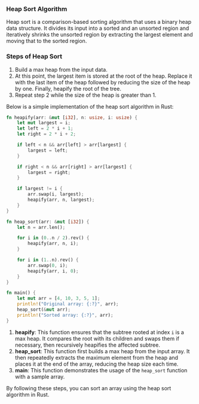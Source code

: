 ### Heap Sort Algorithm

Heap sort is a comparison-based sorting algorithm that uses a binary heap data structure. It divides its input into a sorted and an unsorted region and iteratively shrinks the unsorted region by extracting the largest element and moving that to the sorted region.

### Steps of Heap Sort

1. Build a max heap from the input data.
2. At this point, the largest item is stored at the root of the heap. Replace it with the last item of the heap followed by reducing the size of the heap by one. Finally, heapify the root of the tree.
3. Repeat step 2 while the size of the heap is greater than 1.

Below is a simple implementation of the heap sort algorithm in Rust:

```rust
fn heapify(arr: &mut [i32], n: usize, i: usize) {
    let mut largest = i;
    let left = 2 * i + 1;
    let right = 2 * i + 2;

    if left < n && arr[left] > arr[largest] {
        largest = left;
    }

    if right < n && arr[right] > arr[largest] {
        largest = right;
    }

    if largest != i {
        arr.swap(i, largest);
        heapify(arr, n, largest);
    }
}

fn heap_sort(arr: &mut [i32]) {
    let n = arr.len();

    for i in (0..n / 2).rev() {
        heapify(arr, n, i);
    }

    for i in (1..n).rev() {
        arr.swap(0, i);
        heapify(arr, i, 0);
    }
}

fn main() {
    let mut arr = [4, 10, 3, 5, 1];
    println!("Original array: {:?}", arr);
    heap_sort(&mut arr);
    println!("Sorted array: {:?}", arr);
}
```

1. **heapify**: This function ensures that the subtree rooted at index `i` is a max heap. It compares the root with its children and swaps them if necessary, then recursively heapifies the affected subtree.
2. **heap_sort**: This function first builds a max heap from the input array. It then repeatedly extracts the maximum element from the heap and places it at the end of the array, reducing the heap size each time.
3. **main**: This function demonstrates the usage of the `heap_sort` function with a sample array.

By following these steps, you can sort an array using the heap sort algorithm in Rust.